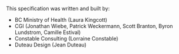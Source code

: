 

This specification was written and built by:

* BC Ministry of Health (Laura Kingcott)
* CGI (Jonathan Wiebe, Patrick Weckermann, Scott Branton, Byron Lundstrom, Camille Estival)
* Constable Consulting (Lorraine Constable)
* Duteau Design (Jean Duteau)

